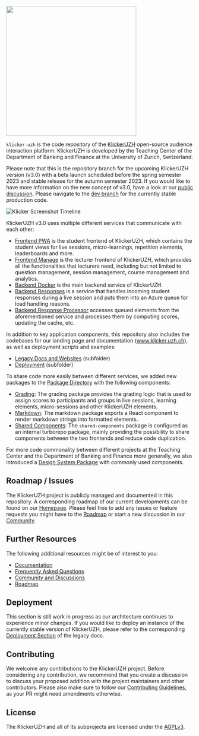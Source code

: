 <img src="https://manage.klicker.uzh.ch/KlickerLogo.png" width="350">

`klicker-uzh` is the code repository of the [KlickerUZH](https://www.klicker.uzh.ch/) open-source audience interaction platform. KlickerUZH is developed by the Teaching Center of the Department of Banking and Finance at the University of Zurich, Switzerland.

Please note that this is the repository branch for the upcoming KlickerUZH version (v3.0) with a beta launch scheduled before the spring semester 2023 and stable release for the autumn semester 2023. If you would like to have more information on the new concept of v3.0, have a look at our [public discussion](https://community.klicker.uzh.ch/t/klickeruzh-v3-0-concept-and-request-for-feedback/79). Please navigate to the [dev branch](https://github.com/uzh-bf/klicker-uzh/tree/dev) for the currently stable production code.

![Klicker Screenshot Timeline](https://www.klicker.uzh.ch/img/timeline_mac.png)

KlickerUZH v3.0 uses multiple different services that communicate with each other:

- [Frontend PWA](https://github.com/uzh-bf/klicker-uzh/tree/v2/apps/frontend-pwa) is the student frontend of KlickerUZH, which contains the student views for live sessions, micro-learnings, repetition elements, leaderboards and more.
- [Frontend Manage](https://github.com/uzh-bf/klicker-uzh/tree/v2/apps/frontend-manage) is the lecturer frontend of KlickerUZH, which provides all the functionalities that lecturers need, including but not limited to question management, session management, course management and analytics.
- [Backend Docker](https://github.com/uzh-bf/klicker-uzh/tree/v2/apps/backend-docker) is the main backend service of KlickerUZH.
- [Backend Responses](https://github.com/uzh-bf/klicker-uzh/tree/v2/apps/backend-responses) is a service that handles incoming student responses during a live session and puts them into an Azure queue for load handling reasons.
- [Backend Response Processor](https://github.com/uzh-bf/klicker-uzh/tree/v2/apps/backend-response-processor) accesses queued elements from the aforementioned service and processes them by computing scores, updating the cache, etc.

In addition to key application components, this repository also includes the codebases for our landing page and documentation (www.klicker.uzh.ch), as well as deployment scripts and examples:

- [Legacy Docs and Websites](https://github.com/uzh-bf/klicker-uzh/tree/v2/docs) (subfolder)
- [Deployment](https://github.com/uzh-bf/klicker-uzh/tree/v2/deploy) (subfolder)

To share code more easily between different services, we added new packages to the [Package Directory](https://github.com/uzh-bf/klicker-uzh/tree/v2/packages) with the following components:

- [Grading](https://github.com/uzh-bf/klicker-uzh/tree/v2/packages/grading): The grading package provides the grading logic that is used to assign scores to participants and groups in live sessions, learning elements, micro-sessions and other KlickerUZH elements.
- [Markdown](https://github.com/uzh-bf/klicker-uzh/tree/v2/packages/markdown): The markdown package exports a React component to render markdown strings into formatted elements.
- [Shared Components](https://github.com/uzh-bf/klicker-uzh/tree/v2/packages/shared-components): The `shared-components` package is configured as an internal turborepo package, mainly providing the possibility to share components between the two frontends and reduce code duplication.

For more code commonality between different projects at the Teaching Center and the Department of Banking and Finance more generally, we also introduced a [Design System Package](https://github.com/uzh-bf/design-system) with commonly used components.

## Roadmap / Issues

The KlickerUZH project is publicly managed and documented in this repository. A corresponding roadmap of our current developments can be found on our [Homepage](https://www.klicker.uzh.ch/development). Please feel free to add any issues or feature requests you might have to the [Roadmap](https://klicker-uzh.feedbear.com) or start a new discussion in our [Community](https://community.klicker.uzh.ch/).

## Further Resources

The following additional resources might be of interest to you:

- [Documentation](https://www.klicker.uzh.ch/introduction/getting_started)
- [Frequently Asked Questions](https://www.klicker.uzh.ch/faq)
- [Community and Discussions](https://www.klicker.uzh.ch/community)
- [Roadmap](https://klicker-uzh.feedbear.com)

## Deployment

This section is still work in progress as our architecture continues to experience minor changes. If you would like to deploy an instance of the currently stable version of KlickerUZH, please refer to the corresponding [Deployment Section](https://www.klicker.uzh.ch/deployment/deployment_architecture) of the legacy docs.

## Contributing

We welcome any contributions to the KlickerUZH project. Before considering any contribution, we recommend that you create a discussion to discuss your proposed addition with the project maintainers and other contributors. Please also make sure to follow our [Contributing Guidelines](https://www.klicker.uzh.ch/contributing/contributing_guidelines), as your PR might need amendments otherwise.

## License

The KlickerUZH and all of its subprojects are licensed under the [AGPLv3](https://www.gnu.org/licenses/agpl-3.0.de.html).
